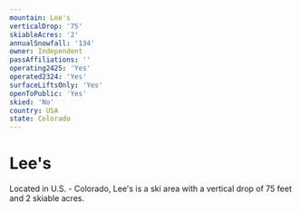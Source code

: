 ```yaml
---
mountain: Lee's
verticalDrop: '75'
skiableAcres: '2'
annualSnowfall: '134'
owner: Independent
passAffiliations: ''
operating2425: 'Yes'
operated2324: 'Yes'
surfaceLiftsOnly: 'Yes'
openToPublic: 'Yes'
skied: 'No'
country: USA
state: Colorado
---
```


# Lee's

Located in U.S. - Colorado, Lee's is a ski area with a vertical drop of 75 feet and 2 skiable acres.
